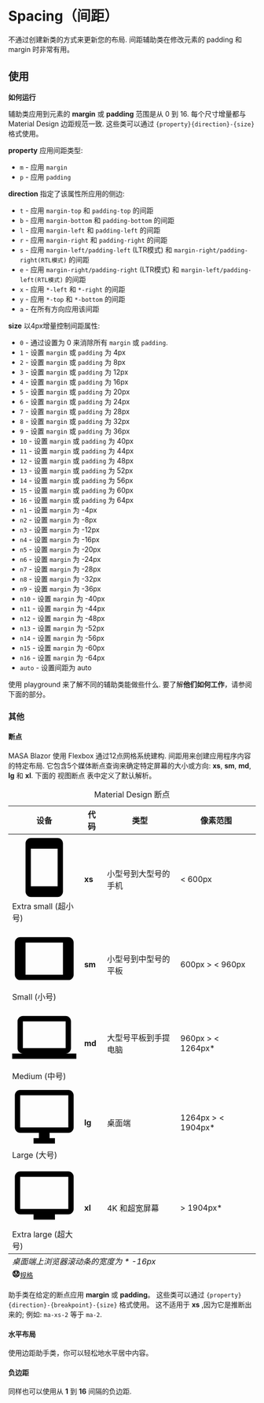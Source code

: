 # Spacing（间距）

不通过创建新类的方式来更新您的布局. 间距辅助类在修改元素的 padding 和 margin 时非常有用。

## 使用

**如何运行**

辅助类应用到元素的 **margin** 或 **padding** 范围是从 0 到 16. 每个尺寸增量都与 Material Design 边距规范一致. 这些类可以通过 `{property}{direction}-{size}` 格式使用。

**property** 应用间距类型:

* `m` - 应用 `margin`
* `p` - 应用 `padding`

**direction** 指定了该属性所应用的侧边:

* `t` - 应用 `margin-top` 和 `padding-top` 的间距
* `b` - 应用 `margin-bottom` 和 `padding-bottom` 的间距
* `l` - 应用 `margin-left` 和 `padding-left` 的间距
* `r` - 应用 `margin-right` 和 `padding-right` 的间距
* `s` - 应用 `margin-left/padding-left` (LTR模式) 和 `margin-right/padding-right(RTL模式)` 的间距
* `e` - 应用 `margin-right/padding-right` (LTR模式) 和 `margin-left/padding-left(RTL模式)` 的间距
* `x` - 应用 `*-left` 和 `*-right` 的间距
* `y` - 应用 `*-top` 和 `*-bottom` 的间距
* `a` - 在所有方向应用该间距

**size** 以4px增量控制间距属性:

* `0` - 通过设置为 0 来消除所有 `margin` 或 `padding`.
* `1` - 设置 `margin` 或 `padding` 为 4px
* `2` - 设置 `margin` 或 `padding` 为 8px
* `3` - 设置 `margin` 或 `padding` 为 12px
* `4` - 设置 `margin` 或 `padding` 为 16px
* `5` - 设置 `margin` 或 `padding` 为 20px
* `6` - 设置 `margin` 或 `padding` 为 24px
* `7` - 设置 `margin` 或 `padding` 为 28px
* `8` - 设置 `margin` 或 `padding` 为 32px
* `9` - 设置 `margin` 或 `padding` 为 36px
* `10` - 设置 `margin` 或 `padding` 为 40px
* `11` - 设置 `margin` 或 `padding` 为 44px
* `12` - 设置 `margin` 或 `padding` 为 48px
* `13` - 设置 `margin` 或 `padding` 为 52px
* `14` - 设置 `margin` 或 `padding` 为 56px
* `15` - 设置 `margin` 或 `padding` 为 60px
* `16` - 设置 `margin` 或 `padding` 为 64px
* `n1` - 设置 `margin` 为 -4px
* `n2` - 设置 `margin` 为 -8px
* `n3` - 设置 `margin` 为 -12px
* `n4` - 设置 `margin` 为 -16px
* `n5` - 设置 `margin` 为 -20px
* `n6` - 设置 `margin` 为 -24px
* `n7` - 设置 `margin` 为 -28px
* `n8` - 设置 `margin` 为 -32px
* `n9` - 设置 `margin` 为 -36px
* `n10` - 设置 `margin` 为 -40px
* `n11` - 设置 `margin` 为 -44px
* `n12` - 设置 `margin` 为 -48px
* `n13` - 设置 `margin` 为 -52px
* `n14` - 设置 `margin` 为 -56px
* `n15` - 设置 `margin` 为 -60px
* `n16` - 设置 `margin` 为 -64px
* `auto` - 设置间距为 auto

使用 playground 来了解不同的辅助类能做些什么. 要了解**他们如何工作**，请参阅下面的部分。

<masa-example file="Examples.styles_and_animations.spacing.Start"></masa-example>

### 其他

#### 断点

MASA Blazor 使用 Flexbox 通过12点网格系统建构. 间距用来创建应用程序内容的特定布局. 它包含5个媒体断点查询来确定特定屏幕的大小或方向: **xs**, **sm**, **md**, **lg** 和 **xl**. 下面的 视图断点 表中定义了默认解析。

<div
  class="overflow-hidden mb-12 overflow-hidden m-sheet m-sheet--outlined theme--light rounded"
>
  <div class="m-data-table theme--light">
    <div class="m-data-table__wrapper">
      <table>
        <caption class="pa-4">
          Material Design 断点
        </caption>
        <thead>
          <tr class="text-left">
            <th>设备</th>
            <th>代码</th>
            <th>类型</th>
            <th>像素范围</th>
          </tr>
        </thead>
        <tbody>
          <tr>
            <td>
              <span
                aria-hidden="true"
                class="m-icon notranslate m-icon--left theme--light"
                ><svg
                  xmlns="http://www.w3.org/2000/svg"
                  viewBox="0 0 24 24"
                  role="img"
                  aria-hidden="true"
                  class="m-icon__svg"
                >
                  <path
                    d="M17,19H7V5H17M17,1H7C5.89,1 5,1.89 5,3V21A2,2 0 0,0 7,23H17A2,2 0 0,0 19,21V3C19,1.89 18.1,1 17,1Z"
                  ></path></svg></span
              ><span>Extra small (超小号)</span>
            </td>
            <td><strong>xs</strong></td>
            <td>小型号到大型号的手机</td>
            <td>&lt; 600px</td>
          </tr>
          <tr>
            <td>
              <span
                aria-hidden="true"
                class="m-icon notranslate m-icon--left theme--light"
                ><svg
                  xmlns="http://www.w3.org/2000/svg"
                  viewBox="0 0 24 24"
                  role="img"
                  aria-hidden="true"
                  class="m-icon__svg"
                >
                  <path
                    d="M19,18H5V6H19M21,4H3C1.89,4 1,4.89 1,6V18A2,2 0 0,0 3,20H21A2,2 0 0,0 23,18V6C23,4.89 22.1,4 21,4Z"
                  ></path></svg></span
              ><span>Small (小号)</span>
            </td>
            <td><strong>sm</strong></td>
            <td>小型号到中型号的平板</td>
            <td>600px &gt; &lt; 960px</td>
          </tr>
          <tr>
            <td>
              <span
                aria-hidden="true"
                class="m-icon notranslate m-icon--left theme--light"
                ><svg
                  xmlns="http://www.w3.org/2000/svg"
                  viewBox="0 0 24 24"
                  role="img"
                  aria-hidden="true"
                  class="m-icon__svg"
                >
                  <path
                    d="M4,6H20V16H4M20,18A2,2 0 0,0 22,16V6C22,4.89 21.1,4 20,4H4C2.89,4 2,4.89 2,6V16A2,2 0 0,0 4,18H0V20H24V18H20Z"
                  ></path></svg></span
              ><span>Medium (中号)</span>
            </td>
            <td><strong>md</strong></td>
            <td>大型号平板到手提电脑</td>
            <td>960px &gt; &lt; 1264px*</td>
          </tr>
          <tr>
            <td>
              <span
                aria-hidden="true"
                class="m-icon notranslate m-icon--left theme--light"
                ><svg
                  xmlns="http://www.w3.org/2000/svg"
                  viewBox="0 0 24 24"
                  role="img"
                  aria-hidden="true"
                  class="m-icon__svg"
                >
                  <path
                    d="M21,16H3V4H21M21,2H3C1.89,2 1,2.89 1,4V16A2,2 0 0,0 3,18H10V20H8V22H16V20H14V18H21A2,2 0 0,0 23,16V4C23,2.89 22.1,2 21,2Z"
                  ></path></svg></span
              ><span>Large (大号)</span>
            </td>
            <td><strong>lg</strong></td>
            <td>桌面端</td>
            <td>1264px &gt; &lt; 1904px*</td>
          </tr>
          <tr>
            <td>
              <span
                aria-hidden="true"
                class="m-icon notranslate m-icon--left theme--light"
                ><svg
                  xmlns="http://www.w3.org/2000/svg"
                  viewBox="0 0 24 24"
                  role="img"
                  aria-hidden="true"
                  class="m-icon__svg"
                >
                  <path
                    d="M21,17H3V5H21M21,3H3A2,2 0 0,0 1,5V17A2,2 0 0,0 3,19H8V21H16V19H21A2,2 0 0,0 23,17V5A2,2 0 0,0 21,3Z"
                  ></path></svg></span
              ><span>Extra large (超大号)</span>
            </td>
            <td><strong>xl</strong></td>
            <td>4K 和超宽屏幕</td>
            <td>&gt; 1904px*</td>
          </tr>
        </tbody>
        <tfoot>
          <tr>
            <td colspan="4" class="text-caption text-center grey--text">
              <em>桌面端上浏览器滚动条的宽度为 * -16px </em>
            </td>
          </tr>
          <tr>
            <td colspan="4" class="text-right text--secondary">
              <small class="d-block mr-n1 mb-n6"
                ><a
                  href="https://material.io/design/layout/responsive-layout-grid.html"
                  rel="noopener noreferrer"
                  target="_blank"
                  class="text-decoration-none d-inline-flex align-center"
                  ><span
                    aria-hidden="true"
                    class="m-icon notranslate mr-1 theme--light"
                    style="
                      font-size: 16px;
                      height: 16px;
                      width: 16px;
                      color: inherit;
                    "
                    ><svg
                      xmlns="http://www.w3.org/2000/svg"
                      viewBox="0 0 24 24"
                      role="img"
                      aria-hidden="true"
                      class="m-icon__svg"
                      style="font-size: 16px; height: 16px; width: 16px"
                    >
                      <path
                        d="M21,12C21,9.97 20.33,8.09 19,6.38V17.63C20.33,15.97 21,14.09 21,12M17.63,19H6.38C7.06,19.55 7.95,20 9.05,20.41C10.14,20.8 11.13,21 12,21C12.88,21 13.86,20.8 14.95,20.41C16.05,20 16.94,19.55 17.63,19M11,17L7,9V17H11M17,9L13,17H17V9M12,14.53L15.75,7H8.25L12,14.53M17.63,5C15.97,3.67 14.09,3 12,3C9.91,3 8.03,3.67 6.38,5H17.63M5,17.63V6.38C3.67,8.09 3,9.97 3,12C3,14.09 3.67,15.97 5,17.63M23,12C23,15.03 21.94,17.63 19.78,19.78C17.63,21.94 15.03,23 12,23C8.97,23 6.38,21.94 4.22,19.78C2.06,17.63 1,15.03 1,12C1,8.97 2.06,6.38 4.22,4.22C6.38,2.06 8.97,1 12,1C15.03,1 17.63,2.06 19.78,4.22C21.94,6.38 23,8.97 23,12Z"
                      ></path></svg></span
                  ><span>规格</span></a
                ></small
              >
            </td>
          </tr>
        </tfoot>
      </table>
    </div>
  </div>
</div>

助手类在给定的断点应用 **margin** 或 **padding**。 这些类可以通过 `{property}{direction}-{breakpoint}-{size}` 格式使用。 这不适用于 **xs** ,因为它是推断出来的; 例如: `ma-xs-2` 等于 `ma-2`.

<masa-example file="Examples.styles_and_animations.spacing.Breakpoints"></masa-example>

#### 水平布局

使用边距助手类，你可以轻松地水平居中内容。

<masa-example file="Examples.styles_and_animations.spacing.Horizontal"></masa-example>

#### 负边距

同样也可以使用从 **1** 到 **16** 间隔的负边距.

<masa-example file="Examples.styles_and_animations.spacing.Margin"></masa-example>